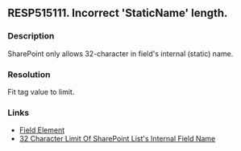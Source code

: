## RESP515111. Incorrect 'StaticName' length. 

### Description
SharePoint only allows 32-character in field's internal (static) name.

### Resolution
Fit tag value to limit.

### Links
*   [Field Element](http://msdn.microsoft.com/en-us/library/office/aa979575.aspx)
*   [32 Character Limit Of SharePoint List's Internal Field Name](http://benhuang.blogspot.ru/2009/08/32-character-limit-in-sharepoint-lists.html)